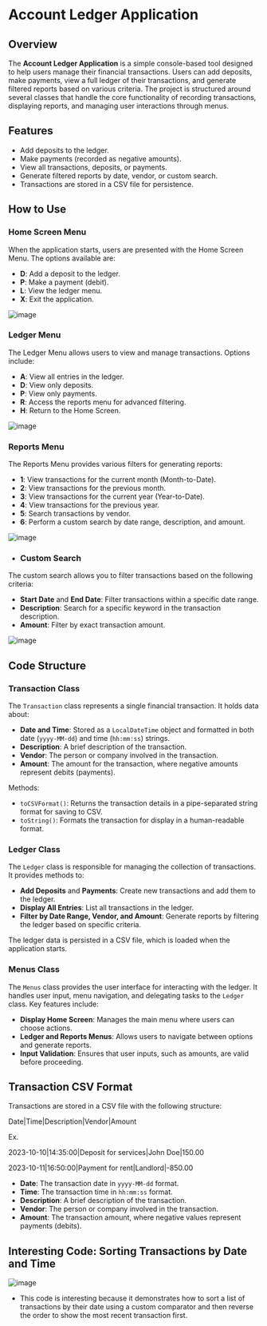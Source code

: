 # Account Ledger Application

## Overview

The **Account Ledger Application** is a simple console-based tool designed to help users manage their financial transactions. Users can add deposits, make payments, view a full ledger of their transactions, and generate filtered reports based on various criteria. The project is structured around several classes that handle the core functionality of recording transactions, displaying reports, and managing user interactions through menus.

## Features

- Add deposits to the ledger.
- Make payments (recorded as negative amounts).
- View all transactions, deposits, or payments.
- Generate filtered reports by date, vendor, or custom search.
- Transactions are stored in a CSV file for persistence.

## How to Use

### Home Screen Menu

When the application starts, users are presented with the Home Screen Menu. The options available are:

- **D**: Add a deposit to the ledger.
- **P**: Make a payment (debit).
- **L**: View the ledger menu.
- **X**: Exit the application.

![image](https://github.com/user-attachments/assets/64130a2b-d1d3-4141-9eed-c536fe2adef9)


### Ledger Menu

The Ledger Menu allows users to view and manage transactions. Options include:

- **A**: View all entries in the ledger.
- **D**: View only deposits.
- **P**: View only payments.
- **R**: Access the reports menu for advanced filtering.
- **H**: Return to the Home Screen.

![image](https://github.com/user-attachments/assets/4eaeb492-df88-440c-a839-adae709d90b8)


### Reports Menu

The Reports Menu provides various filters for generating reports:

- **1**: View transactions for the current month (Month-to-Date).
- **2**: View transactions for the previous month.
- **3**: View transactions for the current year (Year-to-Date).
- **4**: View transactions for the previous year.
- **5**: Search transactions by vendor.
- **6**: Perform a custom search by date range, description, and amount.

![image](https://github.com/user-attachments/assets/88d93cc9-6dfa-49be-ba7e-469d847ec331)


- ### Custom Search

The custom search allows you to filter transactions based on the following criteria:

- **Start Date** and **End Date**: Filter transactions within a specific date range.
- **Description**: Search for a specific keyword in the transaction description.
- **Amount**: Filter by exact transaction amount.

![image](https://github.com/user-attachments/assets/b773ee0c-845f-499c-bb03-bad13f8d51a6)


## Code Structure

### Transaction Class

The `Transaction` class represents a single financial transaction. It holds data about:

- **Date and Time**: Stored as a `LocalDateTime` object and formatted in both date (`yyyy-MM-dd`) and time (`hh:mm:ss`) strings.
- **Description**: A brief description of the transaction.
- **Vendor**: The person or company involved in the transaction.
- **Amount**: The amount for the transaction, where negative amounts represent debits (payments).

Methods:

- `toCSVFormat()`: Returns the transaction details in a pipe-separated string format for saving to CSV.
- `toString()`: Formats the transaction for display in a human-readable format.

### Ledger Class

The `Ledger` class is responsible for managing the collection of transactions. It provides methods to:

- **Add Deposits** and **Payments**: Create new transactions and add them to the ledger.
- **Display All Entries**: List all transactions in the ledger.
- **Filter by Date Range, Vendor, and Amount**: Generate reports by filtering the ledger based on specific criteria.

The ledger data is persisted in a CSV file, which is loaded when the application starts.

### Menus Class

The `Menus` class provides the user interface for interacting with the ledger. It handles user input, menu navigation, and delegating tasks to the `Ledger` class. Key features include:

- **Display Home Screen**: Manages the main menu where users can choose actions.
- **Ledger and Reports Menus**: Allows users to navigate between options and generate reports.
- **Input Validation**: Ensures that user inputs, such as amounts, are valid before proceeding.

## Transaction CSV Format

Transactions are stored in a CSV file with the following structure:

Date|Time|Description|Vendor|Amount

Ex.

2023-10-10|14:35:00|Deposit for services|John Doe|150.00 

2023-10-11|16:50:00|Payment for rent|Landlord|-850.00

- **Date**: The transaction date in `yyyy-MM-dd` format.
- **Time**: The transaction time in `hh:mm:ss` format.
- **Description**: A brief description of the transaction.
- **Vendor**: The person or company involved in the transaction.
- **Amount**: The transaction amount, where negative values represent payments (debits).


## Interesting Code: Sorting Transactions by Date and Time

![image](https://github.com/user-attachments/assets/abfb79e5-1c9f-469b-aff5-7cfc94723942)

- This code is interesting because it demonstrates how to sort a list of transactions by their date using a custom comparator and then reverse the order to show the most recent transaction first. 
